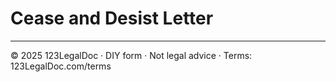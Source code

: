 # Cease and Desist Letter

---
© 2025 123LegalDoc · DIY form · Not legal advice · Terms: 123LegalDoc.com/terms
